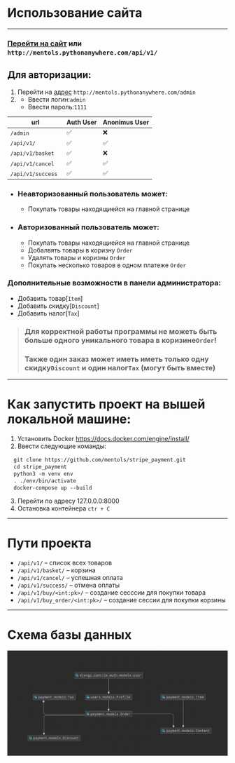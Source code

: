 # Использование сайта
____
### [Перейти на сайт](http://mentols.pythonanywhere.com/api/v1/) или ```http://mentols.pythonanywhere.com/api/v1/``` 

## Для авторизации:
1. Перейти на [адрес](http://mentols.pythonanywhere.com/admin/) `http://mentols.pythonanywhere.com/admin`
2.   - Ввести логин:`admin`
     - Ввести пароль:`1111`

| url | Auth User | Anonimus User |
|----------------|:----------------|:---------|
| ```/admin``` | ✅ | ❌ |
| ```/api/v1/``` | ✅ | ✅ |
| ```/api/v1/basket ```| ✅ | ❌ |
| ```/api/v1/cancel``` | ✅ | ✅ |
| ```/api/v1/success ```| ✅ | ✅ |

- ### Неавторизованный пользователь может:
  - Покупать товары находящиейся на главной странице
- ### Авторизованный пользователь может:
  - Покупать товары находящиейся на главной странице
  - Добалвять товары в коризну ```Order```
  - Удалять товары и коризны ```Order```
  - Покупать несколько товаров в одном платеже ```Order```

### Дополнительные возможности в панели администратора:
 - Добавить товар[`Item`]
 - Добавить скидку[`Discount`] 
 - Добавить налог[`Tax`]

> ### Для корректной работы программы не можеть быть больше одного уникального товара в коризине`Order`!
> ### Также один заказ может иметь иметь только одну скидку`Discount` и один налог`Tax` (могут быть вместе)
____
# Как запустить проект на вышей локальной машине:
1. Установить Docker  https://docs.docker.com/engine/install/
2. Ввести следующие команды: 
```
  git clone https://github.com/mentols/stripe_payment.git 
  cd stripe_payment
  python3 -m venv env
  . ./env/bin/activate
  docker-compose up --build
```
3. Перейти по адресу 127.0.0.0:8000
4. Остановка контейнера  `ctr + C`
____
# Пути проекта
- `/api/v1/` – список всех товаров
- `/api/v1/basket/` – корзина 
- `/api/v1/cancel/` – успешная оплата
- `/api/v1/success/` – отмена оплаты
- `/api/v1/buy/<int:pk>/` – создание сесссии для покупки товара
- `/api/v1/buy_order/<int:pk>/` – создание сессии для покупки корзины
____
# Схема базы данных
![схема бд](https://github.com/mentols/stripe_payment/blob/master/img/db_struct.png)


